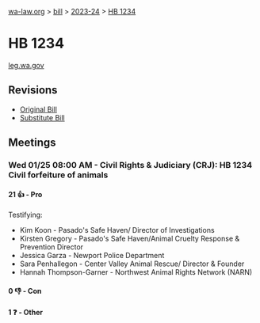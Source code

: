 [wa-law.org](/) > [bill](/bill/) > [2023-24](/bill/2023-24/) > [HB 1234](/bill/2023-24/hb/1234/)

# HB 1234
[leg.wa.gov](https://app.leg.wa.gov/billsummary?BillNumber=1234&Year=2023&Initiative=false)

## Revisions
* [Original Bill](1/)
* [Substitute Bill](S/)

## Meetings
### Wed 01/25 08:00 AM - Civil Rights & Judiciary (CRJ): HB 1234 Civil forfeiture of animals
#### 21 👍 - Pro
Testifying:
* Kim Koon - Pasado's Safe Haven/ Director of Investigations
* Kirsten Gregory - Pasado's Safe Haven/Animal Cruelty Response & Prevention Director
* Jessica Garza - Newport Police Department
* Sara Penhallegon - Center Valley Animal Rescue/ Director & Founder
* Hannah Thompson-Garner - Northwest Animal Rights Network (NARN)

#### 0 👎 - Con

#### 1 ❓ - Other
